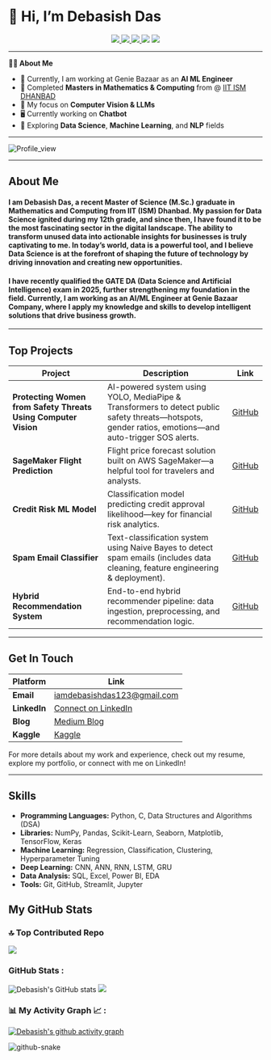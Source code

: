 # 👋 Hi, I’m Debasish Das
<p align="center">
<a href="https://github.com/iamdebasishdas123">
</a>

<a href="https://medium.com/@iamdebasishdas123">
    <img src="https://img.shields.io/badge/Blog-Medium-red?style=flat-square">
</a>  
<a href="https://www.linkedin.com/in/debasish-das-543513285/">
    <img src="https://img.shields.io/badge/-Linkedin-blue?style=flat-square&logo=linkedin">
</a>
<a href="mailto:iamdebasishdas123@gmail.com">
    <img src="https://img.shields.io/badge/-Email-red?style=flat-square&logo=gmail&logoColor=white">
</a>
<a href="https://www.kaggle.com/iamdebasishdas"><img src="https://img.shields.io/badge/Kaggle-blue?style=flat-square&logo=kaggle"></a>

<a href="https://github.com/iamdebasishdas123">
    <img src="https://github-stats-alpha.vercel.app/api?username=iamdebasishdas123&cc=22272e&tc=37BCF6&ic=fff&bc=0000">
</a>
</p>

---

**👨‍🎓 About Me**
- 🏢 Currently, I am working at Genie Bazaar as an **AI ML Engineer** 
- 📖 Completed **Masters in Mathematics & Computing** from @ [IIT ISM DHANBAD](https://www.iitism.ac.in/)
- 🔬 My focus on **Computer Vision & LLMs** 
- 🖥️ Currently working on **Chatbot**
- 🌱 Exploring **Data Science**, **Machine Learning**, and **NLP** fields

---
![Profile_view](https://komarev.com/ghpvc/?username=iamdebasishdas123&label=PROFILE+VIEWS)

---

## About Me

#### I am Debasish Das, a recent Master of Science (M.Sc.) graduate in Mathematics and Computing from IIT (ISM) Dhanbad. My passion for Data Science ignited during my 12th grade, and since then, I have found it to be the most fascinating sector in the digital landscape. The ability to transform unused data into actionable insights for businesses is truly captivating to me. In today’s world, data is a powerful tool, and I believe Data Science is at the forefront of shaping the future of technology by driving innovation and creating new opportunities.

#### I have recently qualified the GATE DA (Data Science and Artificial Intelligence) exam in 2025, further strengthening my foundation in the field. Currently, I am working as an AI/ML Engineer at Genie Bazaar Company, where I apply my knowledge and skills to develop intelligent solutions that drive business growth.

---

## Top Projects

| Project                                                   | Description                                                                                                                   | Link                                                                                                                                                  |
|-----------------------------------------------------------|-------------------------------------------------------------------------------------------------------------------------------|-------------------------------------------------------------------------------------------------------------------------------------------------------|
| **Protecting Women from Safety Threats Using Computer Vision** | AI-powered system using YOLO, MediaPipe & Transformers to detect public safety threats—hotspots, gender ratios, emotions—and auto-trigger SOS alerts. | [GitHub](https://github.com/iamdebasishdas123/Protecting-Women-from-Safety-Threats-Using-Computer-Vision.git) |
| **SageMaker Flight Prediction**                           | Flight price forecast solution built on AWS SageMaker—a helpful tool for travelers and analysts.                             | [GitHub](https://github.com/iamdebasishdas123/SageMaker_Flight_Prediction.git) |
| **Credit Risk ML Model**                                  | Classification model predicting credit approval likelihood—key for financial risk analytics.                                 | [GitHub](https://github.com/iamdebasishdas123/Credit_Risk_Machine_Learning_Model.git)|
| **Spam Email Classifier**                                 | Text-classification system using Naive Bayes to detect spam emails (includes data cleaning, feature engineering & deployment). | [GitHub](https://github.com/iamdebasishdas123/Spam_Email_Classifier.git)|
| **Hybrid Recommendation System**                          | End-to-end hybrid recommender pipeline: data ingestion, preprocessing, and recommendation logic.                             | [GitHub](https://github.com/iamdebasishdas123/Hybrid_Recommendation_System.git)  |

---

## Get In Touch

| Platform      | Link                                                                              |
|---------------|-----------------------------------------------------------------------------------|
| **Email**     | [iamdebasishdas123@gmail.com](mailto:iamdebasishdas123@gmail.com)                 |
| **LinkedIn**  | [Connect on LinkedIn](https://www.linkedin.com/in/debasish-das-543513285/)        |
| **Blog**      | [Medium Blog](https://medium.com/@iamdebasishdas123)                              |
| **Kaggle**    | [Kaggle](https://www.kaggle.com/iamdebasishdas)                                   |

For more details about my work and experience, check out my resume, explore my portfolio, or connect with me on LinkedIn!

---
## Skills

- **Programming Languages:** Python, C, Data Structures and Algorithms (DSA)
- **Libraries:** NumPy, Pandas, Scikit-Learn, Seaborn, Matplotlib, TensorFlow, Keras
- **Machine Learning:** Regression, Classification, Clustering, Hyperparameter Tuning
- **Deep Learning:** CNN, ANN, RNN, LSTM, GRU
- **Data Analysis:** SQL, Excel, Power BI, EDA
- **Tools:** Git, GitHub, Streamlit, Jupyter

## My GitHub Stats

### 🔝 Top Contributed Repo
![](https://github-contributor-stats.vercel.app/api?username=iamdebasishdas123&limit=3&theme=radical&combine_all_yearly_contributions=true)


<h3 align="left">GitHub Stats :</h3>


![Debasish's GitHub stats](https://github-readme-stats.vercel.app/api?username=iamdebasishdas123&show_icons=true&theme=radical)
![](https://nirzak-streak-stats.vercel.app/?user=iamdebasishdas123&theme=radical&hide_border=false)<br/>


<h3 align="left">📊 My Activity Graph 📈 :</h3>


[![Debasish's github activity graph](https://github-readme-activity-graph.vercel.app/graph?username=iamdebasishdas123&bg_color=170210&color=f50fe6&line=9e4c98&point=403d3d&area=true&hide_border=true)](https://github.com/ashutosh00710/github-readme-activity-graph)




<picture>
  <source media="(prefers-color-scheme: dark)" srcset="https://raw.githubusercontent.com/tobiasmeyhoefer/tobiasmeyhoefer/output/github-snake-dark.svg" />
  <source media="(prefers-color-scheme: light)" srcset="https://raw.githubusercontent.com/tobiasmeyhoefer/tobiasmeyhoefer/output/github-snake.svg" />
  <img alt="github-snake" src="https://raw.githubusercontent.com/tobiasmeyhoefer/tobiasmeyhoefer/output/github-snake.svg" />
</picture>


